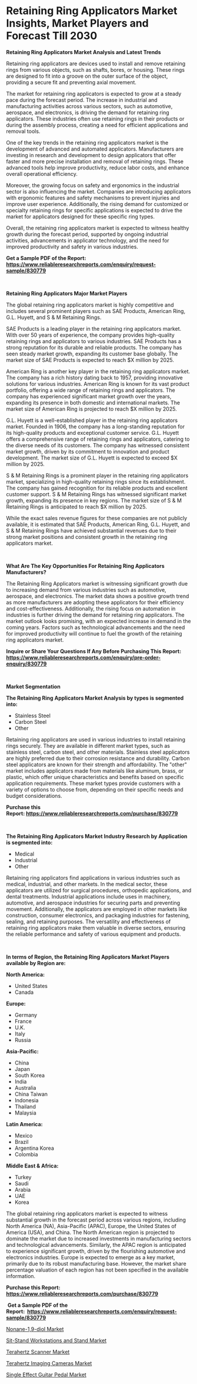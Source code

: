 <p><h1>Retaining Ring Applicators Market Insights, Market Players and Forecast Till 2030</h1></p><p><strong>Retaining Ring Applicators Market Analysis and Latest Trends</strong></p>
<p><p>Retaining ring applicators are devices used to install and remove retaining rings from various objects, such as shafts, bores, or housing. These rings are designed to fit into a groove on the outer surface of the object, providing a secure fit and preventing axial movement.</p><p>The market for retaining ring applicators is expected to grow at a steady pace during the forecast period. The increase in industrial and manufacturing activities across various sectors, such as automotive, aerospace, and electronics, is driving the demand for retaining ring applicators. These industries often use retaining rings in their products or during the assembly process, creating a need for efficient applications and removal tools.</p><p>One of the key trends in the retaining ring applicators market is the development of advanced and automated applicators. Manufacturers are investing in research and development to design applicators that offer faster and more precise installation and removal of retaining rings. These advanced tools help improve productivity, reduce labor costs, and enhance overall operational efficiency.</p><p>Moreover, the growing focus on safety and ergonomics in the industrial sector is also influencing the market. Companies are introducing applicators with ergonomic features and safety mechanisms to prevent injuries and improve user experience. Additionally, the rising demand for customized or specialty retaining rings for specific applications is expected to drive the market for applicators designed for these specific ring types.</p><p>Overall, the retaining ring applicators market is expected to witness healthy growth during the forecast period, supported by ongoing industrial activities, advancements in applicator technology, and the need for improved productivity and safety in various industries.</p></p>
<p><strong>Get a Sample PDF of the Report:&nbsp; <a href="https://www.reliableresearchreports.com/enquiry/request-sample/830779">https://www.reliableresearchreports.com/enquiry/request-sample/830779</a></strong></p>
<p>&nbsp;</p>
<p><strong>Retaining Ring Applicators Major Market Players</strong></p>
<p><p>The global retaining ring applicators market is highly competitive and includes several prominent players such as SAE Products, American Ring, G.L. Huyett, and S & M Retaining Rings.</p><p>SAE Products is a leading player in the retaining ring applicators market. With over 50 years of experience, the company provides high-quality retaining rings and applicators to various industries. SAE Products has a strong reputation for its durable and reliable products. The company has seen steady market growth, expanding its customer base globally. The market size of SAE Products is expected to reach $X million by 2025.</p><p>American Ring is another key player in the retaining ring applicators market. The company has a rich history dating back to 1957, providing innovative solutions for various industries. American Ring is known for its vast product portfolio, offering a wide range of retaining rings and applicators. The company has experienced significant market growth over the years, expanding its presence in both domestic and international markets. The market size of American Ring is projected to reach $X million by 2025.</p><p>G.L. Huyett is a well-established player in the retaining ring applicators market. Founded in 1906, the company has a long-standing reputation for its high-quality products and exceptional customer service. G.L. Huyett offers a comprehensive range of retaining rings and applicators, catering to the diverse needs of its customers. The company has witnessed consistent market growth, driven by its commitment to innovation and product development. The market size of G.L. Huyett is expected to exceed $X million by 2025.</p><p>S & M Retaining Rings is a prominent player in the retaining ring applicators market, specializing in high-quality retaining rings since its establishment. The company has gained recognition for its reliable products and excellent customer support. S & M Retaining Rings has witnessed significant market growth, expanding its presence in key regions. The market size of S & M Retaining Rings is anticipated to reach $X million by 2025.</p><p>While the exact sales revenue figures for these companies are not publicly available, it is estimated that SAE Products, American Ring, G.L. Huyett, and S & M Retaining Rings have achieved substantial revenues due to their strong market positions and consistent growth in the retaining ring applicators market.</p></p>
<p>&nbsp;</p>
<p><strong>What Are The Key Opportunities For Retaining Ring Applicators Manufacturers?</strong></p>
<p><p>The Retaining Ring Applicators market is witnessing significant growth due to increasing demand from various industries such as automotive, aerospace, and electronics. The market data shows a positive growth trend as more manufacturers are adopting these applicators for their efficiency and cost-effectiveness. Additionally, the rising focus on automation in industries is further driving the demand for retaining ring applicators. The market outlook looks promising, with an expected increase in demand in the coming years. Factors such as technological advancements and the need for improved productivity will continue to fuel the growth of the retaining ring applicators market.</p></p>
<p><strong>Inquire or Share Your Questions If Any Before Purchasing This Report: <a href="https://www.reliableresearchreports.com/enquiry/pre-order-enquiry/830779">https://www.reliableresearchreports.com/enquiry/pre-order-enquiry/830779</a></strong></p>
<p>&nbsp;</p>
<p><strong>Market Segmentation</strong></p>
<p><strong>The Retaining Ring Applicators Market Analysis by types is segmented into:</strong></p>
<p><ul><li>Stainless Steel</li><li>Carbon Steel</li><li>Other</li></ul></p>
<p><p>Retaining ring applicators are used in various industries to install retaining rings securely. They are available in different market types, such as stainless steel, carbon steel, and other materials. Stainless steel applicators are highly preferred due to their corrosion resistance and durability. Carbon steel applicators are known for their strength and affordability. The "other" market includes applicators made from materials like aluminum, brass, or plastic, which offer unique characteristics and benefits based on specific application requirements. These market types provide customers with a variety of options to choose from, depending on their specific needs and budget considerations.</p></p>
<p><strong>Purchase this Report:&nbsp;<a href="https://www.reliableresearchreports.com/purchase/830779">https://www.reliableresearchreports.com/purchase/830779</a></strong></p>
<p>&nbsp;</p>
<p><strong>The Retaining Ring Applicators Market Industry Research by Application is segmented into:</strong></p>
<p><ul><li>Medical</li><li>Industrial</li><li>Other</li></ul></p>
<p><p>Retaining ring applicators find applications in various industries such as medical, industrial, and other markets. In the medical sector, these applicators are utilized for surgical procedures, orthopedic applications, and dental treatments. Industrial applications include uses in machinery, automotive, and aerospace industries for securing parts and preventing movement. Additionally, the applicators are employed in other markets like construction, consumer electronics, and packaging industries for fastening, sealing, and retaining purposes. The versatility and effectiveness of retaining ring applicators make them valuable in diverse sectors, ensuring the reliable performance and safety of various equipment and products.</p></p>
<p>&nbsp;</p>
<p><strong>In terms of Region, the Retaining Ring Applicators Market Players available by Region are:</strong></p>
<p>
    <p> <strong> North America: </strong>
        <ul>
            <li>United States</li>
            <li>Canada</li>
        </ul>
        </p> 
    <p> <strong> Europe: </strong>
        <ul>
            <li>Germany</li>
            <li>France</li>
            <li>U.K.</li>
            <li>Italy</li>
            <li>Russia</li>
        </ul>
        </p> 
    <p> <strong> Asia-Pacific: </strong>
        <ul>
            <li>China</li>
            <li>Japan</li>
            <li>South Korea</li>
            <li>India</li>
            <li>Australia</li>
            <li>China Taiwan</li>
            <li>Indonesia</li>
            <li>Thailand</li>
            <li>Malaysia</li>
        </ul>
        </p> 
    <p> <strong> Latin America: </strong>
        <ul>
            <li>Mexico</li>
            <li>Brazil</li>
            <li>Argentina Korea</li>
            <li>Colombia</li>
        </ul>
        </p> 
    <p> <strong> Middle East & Africa: </strong>
        <ul>
            <li>Turkey</li>
            <li>Saudi</li>
            <li>Arabia</li>
            <li>UAE</li>
            <li>Korea</li>
        </ul>
    </p>
    </p>
<p><p>The global retaining ring applicators market is expected to witness substantial growth in the forecast period across various regions, including North America (NA), Asia-Pacific (APAC), Europe, the United States of America (USA), and China. The North American region is projected to dominate the market due to increased investments in manufacturing sectors and technological advancements. Similarly, the APAC region is anticipated to experience significant growth, driven by the flourishing automotive and electronics industries. Europe is expected to emerge as a key market, primarily due to its robust manufacturing base. However, the market share percentage valuation of each region has not been specified in the available information.</p></p>
<p><strong>Purchase this Report: <a href="https://www.reliableresearchreports.com/purchase/830779">https://www.reliableresearchreports.com/purchase/830779</a></strong></p>
<p>&nbsp;<strong>Get a Sample PDF of the Report:&nbsp;&nbsp;<a href="https://www.reliableresearchreports.com/enquiry/request-sample/830779">https://www.reliableresearchreports.com/enquiry/request-sample/830779</a></strong></p>
<p><strong></strong></p>
<p><p><a href="https://github.com/melchekhinf/Market-Research-Report-List-1/blob/main/nonane-19-diol-market.md">Nonane-1,9-diol Market</a></p><p><a href="https://medium.com/@sarahcornish2022/sit-stand-workstations-and-stand-market-insights-into-market-cagr-market-trends-and-growth-0e8c7e4b8371">Sit-Stand Workstations and Stand Market</a></p><p><a href="https://www.linkedin.com/pulse/terahertz-scanner-market-size-2023-2030-global-industrial/">Terahertz Scanner Market</a></p><p><a href="https://www.linkedin.com/pulse/terahertz-imaging-cameras-market-size-2023-2030-global-industrial/">Terahertz Imaging Cameras Market</a></p><p><a href="https://medium.com/@wine.sight.theme/single-effect-guitar-pedal-market-size-cagr-trends-2024-2030-e0dcb6d487f1">Single Effect Guitar Pedal Market</a></p></p>